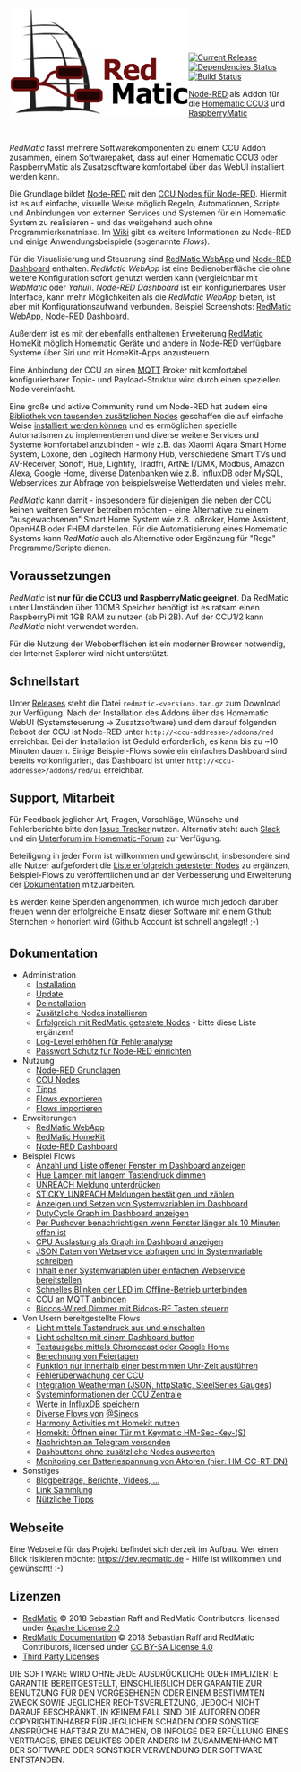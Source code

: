 <img width="320px" src="assets/logo-w-400.png" align="left"/>

<br><br><br>

[![Current Release](https://img.shields.io/github/release/HM-RedMatic/RedMatic.svg?colorB=4cc61e)](https://github.com/HM-RedMatic/RedMatic/releases/latest)
[![Dependencies Status](https://david-dm.org/HM-RedMatic/redmatic/status.svg)](https://david-dm.org/HM-RedMatic/redmatic)
[![Build Status](https://travis-ci.org/HM-RedMatic/RedMatic.svg?branch=master)](https://travis-ci.org/HM-RedMatic/RedMatic)

[Node-RED](https://nodered.org/about/) als Addon für die 
[Homematic CCU3](https://www.eq-3.de/produkte/homematic/zentralen-und-gateways/smart-home-zentrale-ccu3.html) und 
[RaspberryMatic](https://github.com/jens-maus/RaspberryMatic)

<br>

_RedMatic_ fasst mehrere Softwarekomponenten zu einem CCU Addon zusammen, einem Softwarepaket, dass auf einer Homematic 
CCU3 oder RaspberryMatic als Zusatzsoftware komfortabel über das WebUI installiert werden kann.

Die Grundlage bildet [Node-RED](https://nodered.org/about/) mit den 
[CCU Nodes für Node-RED](https://github.com/HM-RedMatic/node-red-contrib-ccu). Hiermit ist es auf einfache, visuelle 
Weise möglich Regeln, Automationen, Scripte und Anbindungen von externen Services und Systemen für ein Homematic System 
zu realisieren - und das weitgehend auch ohne Programmierkenntnisse. Im 
[Wiki](https://github.com/HM-RedMatic/RedMatic/wiki) gibt es weitere Informationen zu Node-RED und einige 
Anwendungsbeispiele (sogenannte _Flows_).

Für die Visualisierung und Steuerung sind [RedMatic WebApp](https://github.com/HM-RedMatic/RedMatic-WebApp) und 
[Node-RED Dashboard](https://github.com/node-red/node-red-dashboard) enthalten. _RedMatic WebApp_ ist eine
Bedienoberfläche die ohne weitere Konfiguration sofort genutzt werden kann (vergleichbar mit _WebMatic_ oder _Yahui_).
_Node-RED Dashboard_ ist ein konfigurierbares User Interface, kann mehr Möglichkeiten als die _RedMatic WebApp_ bieten, 
ist aber mit Konfigurationsaufwand verbunden. 
Beispiel Screenshots: [RedMatic WebApp](https://github.com/HM-RedMatic/RedMatic/wiki/Webapp), 
[Node-RED Dashboard](https://github.com/HM-RedMatic/RedMatic/wiki/Dashboard-Screenshots).

Außerdem ist es mit der ebenfalls enthaltenen Erweiterung 
[RedMatic HomeKit](https://github.com/HM-RedMatic/RedMatic/wiki/Homekit) möglich Homematic Geräte und andere in Node-RED 
verfügbare Systeme über Siri und mit HomeKit-Apps anzusteuern.

Eine Anbindung der CCU an einen [MQTT](https://github.com/HM-RedMatic/RedMatic/wiki/Flow-MQTT) Broker mit komfortabel 
konfigurierbarer Topic- und Payload-Struktur wird durch einen speziellen Node vereinfacht.

Eine große und aktive Community rund um Node-RED hat zudem eine 
[Bibliothek von tausenden zusätzlichen Nodes](https://flows.nodered.org/?type=node&num_pages=1) geschaffen die auf 
einfache Weise [installiert werden können](https://github.com/HM-RedMatic/RedMatic/wiki/Node-Installation) und es 
ermöglichen spezielle Automatismen zu implementieren und diverse weitere Services und Systeme komfortabel anzubinden - 
wie z.B. das Xiaomi Aqara Smart Home System, Loxone, den Logitech Harmony Hub, verschiedene Smart TVs und AV-Receiver, 
Sonoff, Hue, Lightify, Tradfri, ArtNET/DMX, Modbus, Amazon Alexa, Google Home, diverse Datenbanken wie z.B. InfluxDB 
oder MySQL, Webservices zur Abfrage von beispielsweise Wetterdaten und vieles mehr.

_RedMatic_ kann damit - insbesondere für diejenigen die neben der CCU keinen weiteren Server betreiben möchten - eine 
Alternative zu einem "ausgewachsenen" Smart Home System wie z.B. ioBroker, Home Assistent, OpenHAB oder FHEM darstellen. 
Für die Automatisierung eines Homematic Systems kann _RedMatic_ auch als Alternative oder Ergänzung für "Rega" 
Programme/Scripte dienen. 


## Voraussetzungen

_RedMatic_ ist __nur für die CCU3 und RaspberryMatic geeignet__. Da RedMatic unter Umständen über 100MB Speicher 
benötigt ist es ratsam einen RaspberryPi mit 1GB RAM zu nutzen (ab Pi 2B). Auf der CCU1/2 kann _RedMatic_ nicht 
verwendet werden.

Für die Nutzung der Weboberflächen ist ein moderner Browser notwendig, der Internet Explorer wird nicht unterstützt.


## Schnellstart

Unter [Releases](https://github.com/HM-RedMatic/RedMatic/releases/latest) steht die Datei `redmatic-<version>.tar.gz` 
zum Download zur Verfügung. Nach der Installation des Addons über das Homematic WebUI (Systemsteuerung -> 
Zusatzsoftware) und dem darauf folgenden Reboot der CCU ist Node-RED unter `http://<ccu-addresse>/addons/red` 
erreichbar. Bei der Installation ist Geduld erforderlich, es kann bis zu ~10 Minuten dauern. Einige Beispiel-Flows sowie
ein einfaches Dashboard sind bereits vorkonfiguriert, das Dashboard ist unter `http://<ccu-addresse>/addons/red/ui` 
erreichbar.


## Support, Mitarbeit

Für Feedback jeglicher Art, Fragen, Vorschläge, Wünsche und Fehlerberichte bitte den 
[Issue Tracker](https://github.com/HM-RedMatic/RedMatic/issues) nutzen. Alternativ steht auch 
[Slack](https://join.slack.com/t/homematicuser/shared_invite/enQtNDgyNDM2OTkyMDA2LWY1YjY0NTE0NmY0OWM3YWUzMzAzMTgxYmRjMTMyOWE3NjkxNDdlMDY5ZjlhYzM5Nzg2N2U2YjdmNzNlYWNhNTU) 
und ein [Unterforum im Homematic-Forum](https://homematic-forum.de/forum/viewforum.php?f=77) zur Verfügung. 

Beteiligung in jeder Form ist willkommen und gewünscht, insbesondere sind alle Nutzer aufgefordert die [Liste erfolgreich getesteter Nodes](https://github.com/HM-RedMatic/RedMatic/wiki/Erfolgreich-getestete-Nodes) zu ergänzen, Beispiel-Flows zu veröffentlichen und an der Verbesserung und Erweiterung der [Dokumentation](https://github.com/HM-RedMatic/RedMatic/wiki) mitzuarbeiten.

Es werden keine Spenden angenommen, ich würde mich jedoch darüber freuen wenn der erfolgreiche Einsatz dieser Software mit einem Github Sternchen ⭐️ honoriert wird (Github Account ist schnell angelegt! ;-)


## Dokumentation

* Administration
  * [Installation](https://github.com/HM-RedMatic/RedMatic/wiki/Installation)
  * [Update](https://github.com/HM-RedMatic/RedMatic/wiki/Update)
  * [Deinstallation](https://github.com/HM-RedMatic/RedMatic/wiki/Deinstallation)
  * [Zusätzliche Nodes installieren](https://github.com/HM-RedMatic/RedMatic/wiki/Node-Installation)
  * [Erfolgreich mit RedMatic getestete Nodes](https://github.com/HM-RedMatic/RedMatic/wiki/Erfolgreich-getestete-Nodes) - bitte diese Liste ergänzen!
  * [Log-Level erhöhen für Fehleranalyse](https://github.com/HM-RedMatic/RedMatic/wiki/Loglevel)
  * [Passwort Schutz für Node-RED einrichten](https://github.com/HM-RedMatic/RedMatic/wiki/Passwort)
* Nutzung
  * [Node-RED Grundlagen](https://github.com/HM-RedMatic/RedMatic/wiki/Node-RED)
  * [CCU Nodes](https://github.com/HM-RedMatic/RedMatic/wiki/CCU-Nodes)
  * [Tipps](https://github.com/HM-RedMatic/RedMatic/wiki/Tipps)
  * [Flows exportieren](https://github.com/HM-RedMatic/RedMatic/wiki/Flow-Export)
  * [Flows importieren](https://github.com/HM-RedMatic/RedMatic/wiki/Flow-Import)
* Erweiterungen
  * [RedMatic WebApp](https://github.com/HM-RedMatic/RedMatic/wiki/Webapp)
  * [RedMatic HomeKit](https://github.com/HM-RedMatic/RedMatic/wiki/Homekit)
  * [Node-RED Dashboard](https://github.com/HM-RedMatic/RedMatic/wiki/Dashboard-Screenshots)
* Beispiel Flows
  * [Anzahl und Liste offener Fenster im Dashboard anzeigen](https://github.com/HM-RedMatic/RedMatic/wiki/Flow-Windows)
  * [Hue Lampen mit langem Tastendruck dimmen](https://github.com/HM-RedMatic/RedMatic/wiki/Flow-Hue)
  * [UNREACH Meldung unterdrücken](https://github.com/HM-RedMatic/RedMatic/wiki/Flow-Unreach)
  * [STICKY_UNREACH Meldungen bestätigen und zählen](https://github.com/HM-RedMatic/RedMatic/wiki/Flow-Sticky)
  * [Anzeigen und Setzen von Systemvariablen im Dashboard](https://github.com/HM-RedMatic/RedMatic/wiki/Flow-Sysvar-Dashboard)
  * [DutyCycle Graph im Dashboard anzeigen](https://github.com/HM-RedMatic/RedMatic/wiki/Flow-DutyCycle)
  * [Per Pushover benachrichtigen wenn Fenster länger als 10 Minuten offen ist](https://github.com/HM-RedMatic/RedMatic/wiki/Flow-Window-Pushover)
  * [CPU Auslastung als Graph im Dashboard anzeigen](https://github.com/HM-RedMatic/RedMatic/wiki/Flow-CPU-Usage)
  * [JSON Daten von Webservice abfragen und in Systemvariable schreiben](https://github.com/HM-RedMatic/RedMatic/wiki/Flow-HTTP-Client)
  * [Inhalt einer Systemvariablen über einfachen Webservice bereitstellen](https://github.com/HM-RedMatic/RedMatic/wiki/Flow-HTTP-Server)
  * [Schnelles Blinken der LED im Offline-Betrieb unterbinden](https://github.com/HM-RedMatic/RedMatic/wiki/Flow-Offline-LED)
  * [CCU an MQTT anbinden](https://github.com/HM-RedMatic/RedMatic/wiki/Flow-MQTT)
  * [Bidcos-Wired Dimmer mit Bidcos-RF Tasten steuern](https://github.com/HM-RedMatic/RedMatic/wiki/Flow-Wired-Dimmer)
* Von Usern bereitgestellte Flows
  * [Licht mittels Tastendruck aus und einschalten](https://github.com/HM-RedMatic/RedMatic/wiki/Flow-simple-toggle-light)
  * [Licht schalten mit einem Dashboard button](https://github.com/HM-RedMatic/RedMatic/wiki/combine-logic-node-for-toggle-state)
  * [Textausgabe mittels Chromecast oder Google Home](https://github.com/HM-RedMatic/RedMatic/wiki/Flow-speak-text-on-Google)
  * [Berechnung von Feiertagen](https://github.com/HM-RedMatic/RedMatic/wiki/Flow-to-calculate-german-holidays)
  * [Funktion nur innerhalb einer bestimmten Uhr-Zeit ausführen](https://github.com/HM-RedMatic/RedMatic/wiki/Flow-within-time)
  * [Fehlerüberwachung der CCU](https://github.com/HM-RedMatic/RedMatic/wiki/Flow-Syslog)
  * [Integration Weatherman (JSON, httpStatic, SteelSeries Gauges)](https://github.com/HM-RedMatic/RedMatic/wiki/https://github.com/Sineos/node-red-contrib-weatherman/blob/master/README_DE.md)
  * [Systeminformationen der CCU Zentrale](https://github.com/HM-RedMatic/RedMatic/wiki/https://github.com/Sineos/redmatic-flow-sysinfo/blob/master/README_DE.md)
  * [Werte in InfluxDB speichern](https://github.com/HM-RedMatic/RedMatic/wiki/Flow-Influx)
  * [Diverse Flows von](https://github.com/HM-RedMatic/RedMatic/wiki/https://github.com/Sineos/redmatic-flow-misc) [@Sineos](https://github.com/HM-RedMatic/RedMatic/wiki/https://github.com/Sineos/)
  * [Harmony Activities mit Homekit nutzen](https://github.com/HM-RedMatic/RedMatic/wiki/Harmony-Activities-mit-Homekit-nutzen)
  * [Homekit: Öffnen einer Tür mit Keymatic HM-Sec-Key-(S)](https://github.com/HM-RedMatic/RedMatic/wiki/https://github.com/HM-RedMatic/RedMatic/wiki/Open-Workaround-für-HM-Sec-Key)
  * [Nachrichten an Telegram versenden](https://github.com/HM-RedMatic/RedMatic/wiki/https://github.com/HM-RedMatic/RedMatic/wiki/Nachrichten-an-Telegram-versenden)
  * [Dashbuttons ohne zusätzliche Nodes auswerten](https://github.com/HM-RedMatic/RedMatic/wiki/https://github.com/holgerimbery/redmatic_flows/blob/master/dashbutton_auswerten/README.md)
  * [Monitoring der Batteriespannung von Aktoren (hier: HM-CC-RT-DN)](https://github.com/HM-RedMatic/RedMatic/wiki/https://github.com/holgerimbery/redmatic_flows/blob/master/battery_monitoring/README.md)
* Sonstiges
  * [Blogbeiträge, Berichte, Videos, ...](https://github.com/HM-RedMatic/RedMatic/wiki/Berichterstattung)
  * [Link Sammlung](https://github.com/HM-RedMatic/RedMatic/wiki/Links)
  * [Nützliche Tipps](https://github.com/HM-RedMatic/RedMatic/wiki/https://github.com/HM-RedMatic/RedMatic/wiki/Nuetzliche-Tipps)


## Webseite

Eine Webseite für das Projekt befindet sich derzeit im Aufbau. Wer einen Blick risikieren möchte: 
https://dev.redmatic.de - Hilfe ist willkommen und gewünscht! :-)


## Lizenzen

* [RedMatic](https://github.com/HM-RedMatic/RedMatic) © 2018 Sebastian Raff and RedMatic Contributors, licensed under [Apache License 2.0](LICENSE)
* [RedMatic Documentation](https://github.com/HM-RedMatic/RedMatic/wiki) © 2018 Sebastian Raff and RedMatic Contributors, licensed under [CC BY-SA License 4.0](https://creativecommons.org/licenses/by-sa/4.0/)
* [Third Party Licenses](LICENSES.md)

DIE SOFTWARE WIRD OHNE JEDE AUSDRÜCKLICHE ODER IMPLIZIERTE GARANTIE BEREITGESTELLT, EINSCHLIEẞLICH DER GARANTIE ZUR 
BENUTZUNG FÜR DEN VORGESEHENEN ODER EINEM BESTIMMTEN ZWECK SOWIE JEGLICHER RECHTSVERLETZUNG, JEDOCH NICHT DARAUF 
BESCHRÄNKT. IN KEINEM FALL SIND DIE AUTOREN ODER COPYRIGHTINHABER FÜR JEGLICHEN SCHADEN ODER SONSTIGE ANSPRÜCHE HAFTBAR
ZU MACHEN, OB INFOLGE DER ERFÜLLUNG EINES VERTRAGES, EINES DELIKTES ODER ANDERS IM ZUSAMMENHANG MIT DER SOFTWARE ODER 
SONSTIGER VERWENDUNG DER SOFTWARE ENTSTANDEN.
